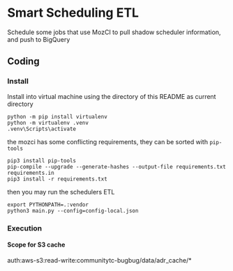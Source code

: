 # Smart Scheduling ETL

Schedule some jobs that use MozCI to pull shadow scheduler information, and push to BigQuery 


## Coding

### Install 

Install into virtual machine using the directory of this README as current directory

    python -m pip install virtualenv
    python -m virtualenv .venv             
    .venv\Scripts\activate
    
the mozci has some conflicting requirements, they can be sorted with `pip-tools`    
    
    pip3 install pip-tools
    pip-compile --upgrade --generate-hashes --output-file requirements.txt requirements.in
    pip3 install -r requirements.txt

then you may run the schedulers ETL

    export PYTHONPATH=.:vendor
    python3 main.py --config=config-local.json
    

### Execution

#### Scope for S3 cache

auth:aws-s3:read-write:communitytc-bugbug/data/adr_cache/*
